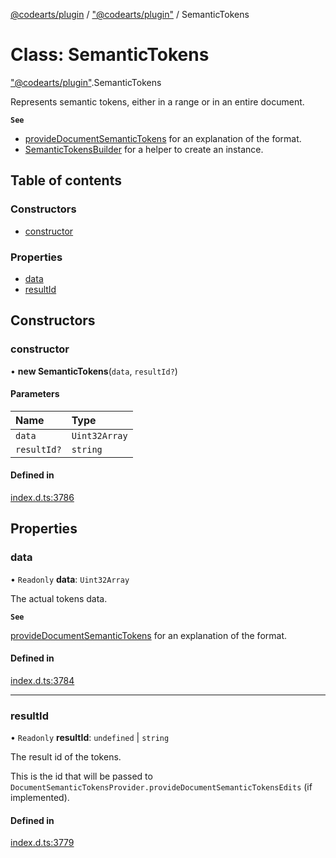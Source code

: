 [@codearts/plugin](../README.md) / ["@codearts/plugin"](../modules/_codearts_plugin_.md) / SemanticTokens

# Class: SemanticTokens

["@codearts/plugin"](../modules/_codearts_plugin_.md).SemanticTokens

Represents semantic tokens, either in a range or in an entire document.

**`See`**

 - [provideDocumentSemanticTokens](../interfaces/codearts_plugin_.DocumentSemanticTokensProvider.md#providedocumentsemantictokens) for an explanation of the format.
 - [SemanticTokensBuilder](codearts_plugin_.SemanticTokensBuilder.md) for a helper to create an instance.

## Table of contents

### Constructors

- [constructor](codearts_plugin_.SemanticTokens.md#constructor)

### Properties

- [data](codearts_plugin_.SemanticTokens.md#data)
- [resultId](codearts_plugin_.SemanticTokens.md#resultid)

## Constructors

### constructor

• **new SemanticTokens**(`data`, `resultId?`)

#### Parameters

| Name | Type |
| :------ | :------ |
| `data` | `Uint32Array` |
| `resultId?` | `string` |

#### Defined in

[index.d.ts:3786](https://github.com/shuyaqian/cloudide-plugin-api/blob/3fbdd11/index.d.ts#L3786)

## Properties

### data

• `Readonly` **data**: `Uint32Array`

The actual tokens data.

**`See`**

[provideDocumentSemanticTokens](../interfaces/codearts_plugin_.DocumentSemanticTokensProvider.md#providedocumentsemantictokens) for an explanation of the format.

#### Defined in

[index.d.ts:3784](https://github.com/shuyaqian/cloudide-plugin-api/blob/3fbdd11/index.d.ts#L3784)

___

### resultId

• `Readonly` **resultId**: `undefined` \| `string`

The result id of the tokens.

This is the id that will be passed to `DocumentSemanticTokensProvider.provideDocumentSemanticTokensEdits` (if implemented).

#### Defined in

[index.d.ts:3779](https://github.com/shuyaqian/cloudide-plugin-api/blob/3fbdd11/index.d.ts#L3779)

